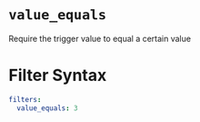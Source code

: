 # `value_equals`

Require the trigger value to equal a certain value

# Filter Syntax
```yaml
filters:
  value_equals: 3
```
